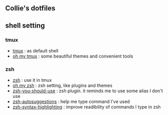 Collie's dotfiles
---

## shell setting
### tmux
- [tmux](https://github.com/tmux/tmux) : as default shell
- [oh my tmux](https://github.com/gpakosz/.tmux) : some beautiful themes and convenient tools
### zsh
- [zsh](https://github.com/zsh-users/zsh) : use it in tmux
- [oh my zsh](https://github.com/ohmyzsh/ohmyzsh) : zsh setting, like plugins and themes
- [zsh-you-should-use](https://github.com/MichaelAquilina/zsh-you-should-use) : zsh plugin. it reminds me to use some alias I don't use
- [zsh-autosuggestions](https://github.com/zsh-users/zsh-autosuggestions) : help me type command I've used
- [zsh-syntax-highlighting](https://github.com/zsh-users/zsh-syntax-highlighting) : improve readibility of commands I type in zsh
